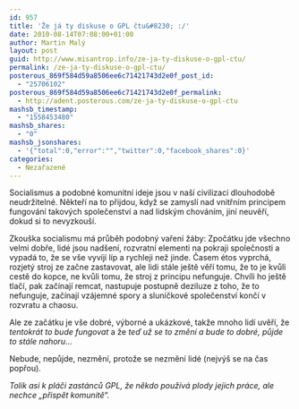 ```yaml
---
id: 957
title: 'Že já ty diskuse o GPL čtu&#8230; :/'
date: 2010-08-14T07:08:00+01:00
author: Martin Malý
layout: post
guid: http://www.misantrop.info/ze-ja-ty-diskuse-o-gpl-ctu/
permalink: /ze-ja-ty-diskuse-o-gpl-ctu/
posterous_869f584d59a8506ee6c71421743d2e0f_post_id:
  - "25706102"
posterous_869f584d59a8506ee6c71421743d2e0f_permalink:
  - http://adent.posterous.com/ze-ja-ty-diskuse-o-gpl-ctu
mashsb_timestamp:
  - "1558453480"
mashsb_shares:
  - "0"
mashsb_jsonshares:
  - '{"total":0,"error":"","twitter":0,"facebook_shares":0}'
categories:
  - Nezařazené
---
```

Socialismus a podobn&eacute; komunitn&iacute; ideje jsou v na&scaron;&iacute; civilizaci dlouhodobě neudržiteln&eacute;. Někteř&iacute; na to přijdou, když se zamysl&iacute; nad vnitřn&iacute;m principem fungov&aacute;n&iacute; takov&yacute;ch společenstv&iacute; a nad lidsk&yacute;m chov&aacute;n&iacute;m, jin&iacute; neuvěř&iacute;, dokud si to nevyzkou&scaron;&iacute;.

Zkou&scaron;ka socialismu m&aacute; průběh podobn&yacute; vařen&iacute; ž&aacute;by: Zpoč&aacute;tku jde v&scaron;echno velmi dobře, lid&eacute; jsou nad&scaron;en&iacute;, rozvratn&iacute; elementi na pokraji společnosti a vypad&aacute; to, že se v&scaron;e vyv&iacute;j&iacute; l&iacute;p a rychleji než jinde. Časem &eacute;tos vyprch&aacute;, rozjet&yacute; stroj ze začne zastavovat, ale lidi st&aacute;le je&scaron;tě věř&iacute; tomu, že to je kvůli cestě do kopce, ne kvůli tomu, že stroj z principu nefunguje. Chv&iacute;li ho je&scaron;tě tlač&iacute;, pak zač&iacute;naj&iacute; remcat, nastupuje postupně deziluze z toho, že to nefunguje, zač&iacute;naj&iacute; vz&aacute;jemn&eacute; spory a slun&iacute;čkov&eacute; společenstv&iacute; konč&iacute; v rozvratu a chaosu.

Ale ze zač&aacute;tku je v&scaron;e dobr&eacute;, v&yacute;born&eacute; a uk&aacute;zkov&eacute;, takže mnoho lid&iacute; uvěř&iacute;, že _tentokr&aacute;t to bude fungovat_ a že _teď už se to změn&iacute; a bude to dobr&eacute;, půjde to st&aacute;le nahoru_&#8230;

Nebude, nepůjde, nezměn&iacute;, protože se nezměn&iacute; lid&eacute; (nejv&yacute;&scaron; se na čas popřou).

_Tolik asi k pl&aacute;či zast&aacute;nců GPL, že někdo použ&iacute;v&aacute; plody jejich pr&aacute;ce, ale nechce &#8222;přispět komunitě&#8220;._ 

&nbsp;
